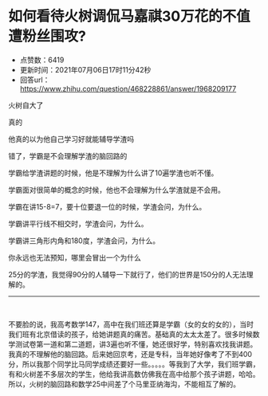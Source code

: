 # 如何看待火树调侃马嘉祺30万花的不值遭粉丝围攻?
- 点赞数：6419
- 更新时间：2021年07月06日17时11分42秒
- 回答url：https://www.zhihu.com/question/468228861/answer/1968209177
<body>
 <p data-pid="A1D9kfAp">火树自大了</p>
 <p data-pid="7yIryflj">真的</p>
 <p data-pid="FplnZD--">他真的以为他自己学习好就能辅导学渣吗</p>
 <p data-pid="5I8bO5ue">错了，学霸是不会理解学渣的脑回路的</p>
 <p data-pid="Bleh2e3_">学霸给学渣讲题的时候，他是不理解为什么讲了10遍学渣也听不懂。</p>
 <p data-pid="Y8TxRQ_g">学霸面对很简单的概念的时候，他也不会理解为什么学渣就是不会用。</p>
 <p data-pid="6RPURkL_">学霸在讲15-8=7，要十位要退一位的时候，学渣会问，为什么。</p>
 <p data-pid="GEkPZhiu">学霸讲平行线不相交时，学渣会问，为什么。</p>
 <p data-pid="LJXEFi9s">学霸讲三角形内角和180度，学渣会问，为什么。</p>
 <p data-pid="o7Z25n4y">你永远也无法预知，哪里会冒出一个为什么</p>
 <p data-pid="NnlMRTdB">25分的学渣，我觉得90分的人辅导一下就行了，他们的世界是150分的人无法理解的。</p>
 <hr>
 <p class="ztext-empty-paragraph"><br></p>
 <p data-pid="gLZXtJj1">不要脸的说，我高考数学147，高中在我们班还算是学霸（女的女的女的），当时我们班有北京借读的孩子，给她讲题真的痛苦。基础真的太太太差了。很多时候数学测试卷第一道和第二道题，讲3遍也听不懂，她还很好学，特别喜欢找我讲题。我真的不理解他的脑回路。后来她回京考，还是专科，当年她好像考了不到400分，所以我那个同学比马同学成绩还要好一些。。。。。等我到了大学，我们班学霸，有和火树差不多层次的学生，他给我讲高数仿佛我在高中给那个孩子讲题，哈哈。所以，火树的脑回路和数学25中间差了个马里亚纳海沟，不能相互了解的。</p>
</body>